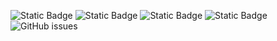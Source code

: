 ![Static Badge](https://img.shields.io/badge/blacklists-61-000000) ![Static Badge](https://img.shields.io/badge/blacklisted-2935766-cc0000) ![Static Badge](https://img.shields.io/badge/whitelisted-2251-00CC00) ![Static Badge](https://img.shields.io/badge/streaming_blacklist-28107-000000) ![GitHub issues](https://img.shields.io/github/issues/fabriziosalmi/blacklists)
